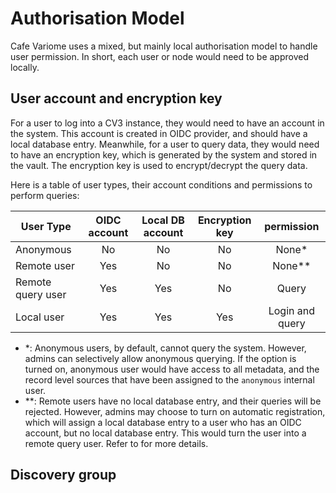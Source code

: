 # Authorisation Model

Cafe Variome uses a mixed, but mainly local authorisation model to handle user permission. In short, each user or node would need to be approved locally.

## User account and encryption key

For a user to log into a CV3 instance, they would need to have an account in the system. This account is created in OIDC provider, and should have a local database entry. Meanwhile, for a user to query data, they would need to have an encryption key, which is generated by the system and stored in the vault. The encryption key is used to encrypt/decrypt the query data.

Here is a table of user types, their account conditions and permissions to perform queries:

| User Type         | OIDC account | Local DB account | Encryption key |   permission    |
|-------------------|:------------:|:----------------:|:--------------:|:---------------:|
| Anonymous         |      No      |        No        |       No       |      None*      |
| Remote user       |     Yes      |        No        |       No       |     None**      |
| Remote query user |     Yes      |       Yes        |       No       |      Query      |
| Local user        |     Yes      |       Yes        |      Yes       | Login and query |

- *: Anonymous users, by default, cannot query the system. However, admins can selectively allow anonymous querying. If the option is turned on, anonymous user would have access to all metadata, and the record level sources that have been assigned to the `anonymous` internal user.
- **: Remote users have no local database entry, and their queries will be rejected. However, admins may choose to turn on automatic registration, which will assign a local database entry to a user who has an OIDC account, but no local database entry. This would turn the user into a remote query user. Refer to [](user-and-admin-access-control.md#automatic-user-registration) for more details.

## Discovery group

<include from="user-and-admin-access-control.md" element-id="discovery-group-access-control" />

<seealso>
    <category ref="related">
        <a href="keycloak-credentials-and-account.md"/>
        <a href="user-and-admin-access-control.md"/>
    </category>
</seealso>
